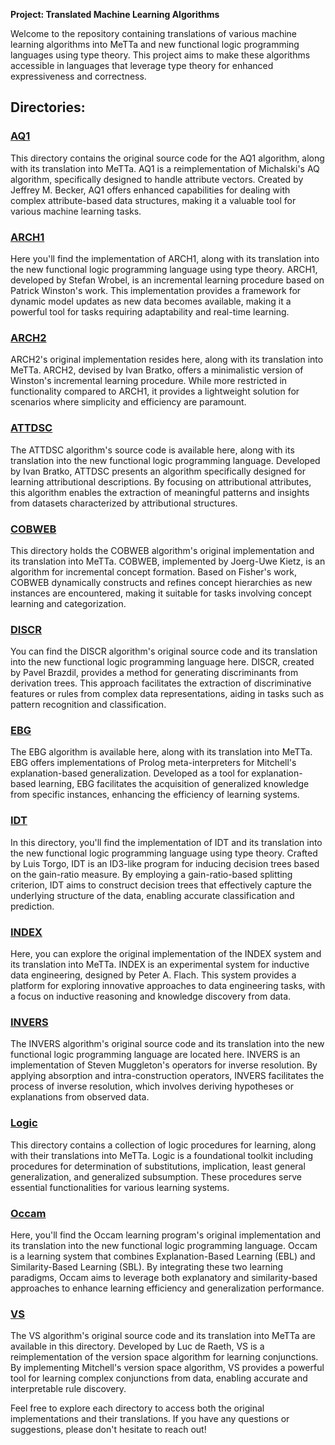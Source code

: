 **Project: Translated Machine Learning Algorithms**

Welcome to the repository containing translations of various machine learning algorithms into MeTTa and new functional logic programming languages using type theory. This project aims to make these algorithms accessible in languages that leverage type theory for enhanced expressiveness and correctness.

## Directories:

### [AQ1](./aq1/)
This directory contains the original source code for the AQ1 algorithm, along with its translation into MeTTa. AQ1 is a reimplementation of Michalski's AQ algorithm, specifically designed to handle attribute vectors. Created by Jeffrey M. Becker, AQ1 offers enhanced capabilities for dealing with complex attribute-based data structures, making it a valuable tool for various machine learning tasks.

### [ARCH1](./arch1/)
Here you'll find the implementation of ARCH1, along with its translation into the new functional logic programming language using type theory. ARCH1, developed by Stefan Wrobel, is an incremental learning procedure based on Patrick Winston's work. This implementation provides a framework for dynamic model updates as new data becomes available, making it a powerful tool for tasks requiring adaptability and real-time learning.

### [ARCH2](./arch2/)
ARCH2's original implementation resides here, along with its translation into MeTTa. ARCH2, devised by Ivan Bratko, offers a minimalistic version of Winston's incremental learning procedure. While more restricted in functionality compared to ARCH1, it provides a lightweight solution for scenarios where simplicity and efficiency are paramount.

### [ATTDSC](./attdsc/)
The ATTDSC algorithm's source code is available here, along with its translation into the new functional logic programming language. Developed by Ivan Bratko, ATTDSC presents an algorithm specifically designed for learning attributional descriptions. By focusing on attributional attributes, this algorithm enables the extraction of meaningful patterns and insights from datasets characterized by attributional structures.

### [COBWEB](./cobweb/)
This directory holds the COBWEB algorithm's original implementation and its translation into MeTTa. COBWEB, implemented by Joerg-Uwe Kietz, is an algorithm for incremental concept formation. Based on Fisher's work, COBWEB dynamically constructs and refines concept hierarchies as new instances are encountered, making it suitable for tasks involving concept learning and categorization.

### [DISCR](./discr/)
You can find the DISCR algorithm's original source code and its translation into the new functional logic programming language here. DISCR, created by Pavel Brazdil, provides a method for generating discriminants from derivation trees. This approach facilitates the extraction of discriminative features or rules from complex data representations, aiding in tasks such as pattern recognition and classification.

### [EBG](./ebg/)
The EBG algorithm is available here, along with its translation into MeTTa. EBG offers implementations of Prolog meta-interpreters for Mitchell's explanation-based generalization. Developed as a tool for explanation-based learning, EBG facilitates the acquisition of generalized knowledge from specific instances, enhancing the efficiency of learning systems.

### [IDT](./idt/)
In this directory, you'll find the implementation of IDT and its translation into the new functional logic programming language using type theory. Crafted by Luis Torgo, IDT is an ID3-like program for inducing decision trees based on the gain-ratio measure. By employing a gain-ratio-based splitting criterion, IDT aims to construct decision trees that effectively capture the underlying structure of the data, enabling accurate classification and prediction.

### [INDEX](./index/)
Here, you can explore the original implementation of the INDEX system and its translation into MeTTa. INDEX is an experimental system for inductive data engineering, designed by Peter A. Flach. This system provides a platform for exploring innovative approaches to data engineering tasks, with a focus on inductive reasoning and knowledge discovery from data.

### [INVERS](./invers/)
The INVERS algorithm's original source code and its translation into the new functional logic programming language are located here. INVERS is an implementation of Steven Muggleton's operators for inverse resolution. By applying absorption and intra-construction operators, INVERS facilitates the process of inverse resolution, which involves deriving hypotheses or explanations from observed data.

### [Logic](./logic/)
This directory contains a collection of logic procedures for learning, along with their translations into MeTTa. Logic is a foundational toolkit including procedures for determination of substitutions, implication, least general generalization, and generalized subsumption. These procedures serve essential functionalities for various learning systems.

### [Occam](./occam/)
Here, you'll find the Occam learning program's original implementation and its translation into the new functional logic programming language. Occam is a learning system that combines Explanation-Based Learning (EBL) and Similarity-Based Learning (SBL). By integrating these two learning paradigms, Occam aims to leverage both explanatory and similarity-based approaches to enhance learning efficiency and generalization performance.

### [VS](./vs/)
The VS algorithm's original source code and its translation into MeTTa are available in this directory. Developed by Luc de Raeth, VS is a reimplementation of the version space algorithm for learning conjunctions. By implementing Mitchell's version space algorithm, VS provides a powerful tool for learning complex conjunctions from data, enabling accurate and interpretable rule discovery.

Feel free to explore each directory to access both the original implementations and their translations. If you have any questions or suggestions, please don't hesitate to reach out!
